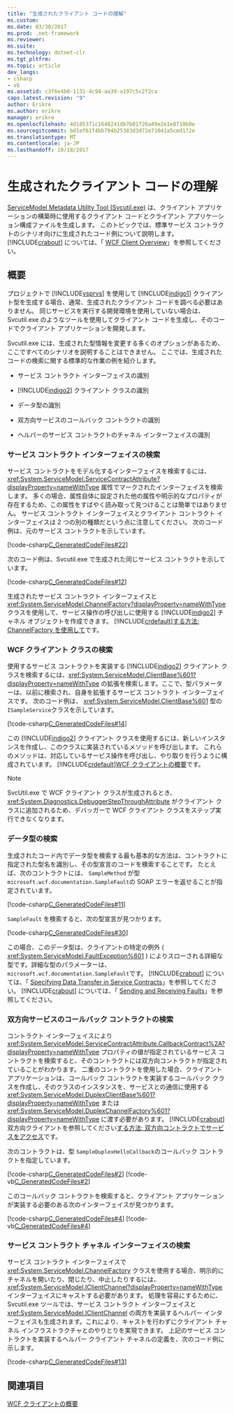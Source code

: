 ```yaml
---
title: "生成されたクライアント コードの理解"
ms.custom: 
ms.date: 03/30/2017
ms.prod: .net-framework
ms.reviewer: 
ms.suite: 
ms.technology: dotnet-clr
ms.tgt_pltfrm: 
ms.topic: article
dev_langs:
- csharp
- vb
ms.assetid: c3f6e4b0-1131-4c94-aa39-a197c5c2f2ca
caps.latest.revision: "9"
author: Erikre
ms.author: erikre
manager: erikre
ms.openlocfilehash: 4d185371c1648241db7b01f26a49e2e1e8710b0e
ms.sourcegitcommit: bd1ef61f4bb794b25383d3d72e71041a5ced172e
ms.translationtype: MT
ms.contentlocale: ja-JP
ms.lasthandoff: 10/18/2017
---
```

# <a name="understanding-generated-client-code"></a>生成されたクライアント コードの理解
[ServiceModel Metadata Utility Tool (Svcutil.exe)](../../../../docs/framework/wcf/servicemodel-metadata-utility-tool-svcutil-exe.md) は、クライアント アプリケーションの構築時に使用するクライアント コードとクライアント アプリケーション構成ファイルを生成します。 このトピックでは、標準サービス コントラクトのシナリオ向けに生成されたコード例について説明します。 [!INCLUDE[crabout](../../../../includes/crabout-md.md)] については、「 [WCF Client Overview](../../../../docs/framework/wcf/wcf-client-overview.md)」を参照してください。  
  
## <a name="overview"></a>概要  
 プロジェクトで [!INCLUDE[vsprvs](../../../../includes/vsprvs-md.md)] を使用して [!INCLUDE[indigo1](../../../../includes/indigo1-md.md)] クライアント型を生成する場合、通常、生成されたクライアント コードを調べる必要はありません。 同じサービスを実行する開発環境を使用していない場合は、Svcutil.exe のようなツールを使用してクライアント コードを生成し、そのコードでクライアント アプリケーションを開発します。  
  
 Svcutil.exe には、生成された型情報を変更する多くのオプションがあるため、ここですべてのシナリオを説明することはできません。 ここでは、生成されたコードの検索に関する標準的な作業の例を紹介します。  
  
-   サービス コントラクト インターフェイスの識別  
  
-   [!INCLUDE[indigo2](../../../../includes/indigo2-md.md)] クライアント クラスの識別  
  
-   データ型の識別  
  
-   双方向サービスのコールバック コントラクトの識別  
  
-   ヘルパーのサービス コントラクトのチャネル インターフェイスの識別  
  
### <a name="finding-service-contract-interfaces"></a>サービス コントラクト インターフェイスの検索  
 サービス コントラクトをモデル化するインターフェイスを検索するには、<xref:System.ServiceModel.ServiceContractAttribute?displayProperty=nameWithType> 属性でマークされたインターフェイスを検索します。 多くの場合、属性自体に設定された他の属性や明示的なプロパティが存在するため、この属性をすばやく読み取って見つけることは簡単ではありません。 サービス コントラクト インターフェイスとクライアント コントラクト インターフェイスは 2 つの別の種類だという点に注意してください。 次のコード例は、元のサービス コントラクトを示しています。  
  
 [!code-csharp[C_GeneratedCodeFiles#22](../../../../samples/snippets/csharp/VS_Snippets_CFX/c_generatedcodefiles/cs/proxycode.cs#22)]  
  
 次のコード例は、Svcutil.exe で生成された同じサービス コントラクトを示しています。  
  
 [!code-csharp[C_GeneratedCodeFiles#12](../../../../samples/snippets/csharp/VS_Snippets_CFX/c_generatedcodefiles/cs/proxycode.cs#12)]  
  
 生成されたサービス コントラクト インターフェイスと <xref:System.ServiceModel.ChannelFactory?displayProperty=nameWithType> クラスを使用して、サービス操作の呼び出しに使用する [!INCLUDE[indigo2](../../../../includes/indigo2-md.md)] チャネル オブジェクトを作成できます。 [!INCLUDE[crdefault](../../../../includes/crdefault-md.md)][する方法: ChannelFactory を使用して](../../../../docs/framework/wcf/feature-details/how-to-use-the-channelfactory.md)です。  
  
### <a name="finding-wcf-client-classes"></a>WCF クライアント クラスの検索  
 使用するサービス コントラクトを実装する [!INCLUDE[indigo2](../../../../includes/indigo2-md.md)] クライアント クラスを検索するには、<xref:System.ServiceModel.ClientBase%601?displayProperty=nameWithType> の拡張を検索します。ここで、型パラメーターは、以前に検索され、自身を拡張するサービス コントラクト インターフェイスです。 次のコード例は、 <xref:System.ServiceModel.ClientBase%601> 型の `ISampleService`クラスを示しています。  
  
 [!code-csharp[C_GeneratedCodeFiles#14](../../../../samples/snippets/csharp/VS_Snippets_CFX/c_generatedcodefiles/cs/proxycode.cs#14)]  
  
 この [!INCLUDE[indigo2](../../../../includes/indigo2-md.md)] クライアント クラスを使用するには、新しいインスタンスを作成し、このクラスに実装されているメソッドを呼び出します。 これらのメソッドは、対応しているサービス操作を呼び出し、やり取りを行うように構成されています。 [!INCLUDE[crdefault](../../../../includes/crdefault-md.md)][WCF クライアントの概要](../../../../docs/framework/wcf/wcf-client-overview.md)です。  
  
> [!NOTE]
>  SvcUtil.exe で WCF クライアント クラスが生成されるとき、 <xref:System.Diagnostics.DebuggerStepThroughAttribute> がクライアント クラスに追加されるため、デバッガーで WCF クライアント クラスをステップ実行できなくなります。  
  
### <a name="finding-data-types"></a>データ型の検索  
 生成されたコード内でデータ型を検索する最も基本的な方法は、コントラクトに指定された型名を識別し、その型宣言のコードを検索することです。 たとえば、次のコントラクトには、 `SampleMethod` が型 `microsoft.wcf.documentation.SampleFault`の SOAP エラーを返せることが指定されています。  
  
 [!code-csharp[C_GeneratedCodeFiles#11](../../../../samples/snippets/csharp/VS_Snippets_CFX/c_generatedcodefiles/cs/proxycode.cs#11)]  
  
 `SampleFault` を検索すると、次の型宣言が見つかります。  
  
 [!code-csharp[C_GeneratedCodeFiles#30](../../../../samples/snippets/csharp/VS_Snippets_CFX/c_generatedcodefiles/cs/proxycode.cs#30)]  
  
 この場合、このデータ型は、クライアントの特定の例外 ( <xref:System.ServiceModel.FaultException%601> ) によりスローされる詳細な型です。詳細な型のパラメーターは、 `microsoft.wcf.documentation.SampleFault`です。 [!INCLUDE[crabout](../../../../includes/crabout-md.md)] については、「 [Specifying Data Transfer in Service Contracts](../../../../docs/framework/wcf/feature-details/specifying-data-transfer-in-service-contracts.md)」を参照してください。 [!INCLUDE[crabout](../../../../includes/crabout-md.md)] については、「 [Sending and Receiving Faults](../../../../docs/framework/wcf/sending-and-receiving-faults.md)」を参照してください。  
  
### <a name="finding-callback-contracts-for-duplex-services"></a>双方向サービスのコールバック コントラクトの検索  
 コントラクト インターフェイスにより <xref:System.ServiceModel.ServiceContractAttribute.CallbackContract%2A?displayProperty=nameWithType> プロパティの値が指定されているサービス コントラクトを検索すると、そのコントラクトには双方向コントラクトが指定されていることがわかります。 二重のコントラクトを使用した場合、クライアント アプリケーションは、コールバック コントラクトを実装するコールバック クラスを作成し、そのクラスのインスタンスを、サービスとの通信に使用する <xref:System.ServiceModel.DuplexClientBase%601?displayProperty=nameWithType> または <xref:System.ServiceModel.DuplexChannelFactory%601?displayProperty=nameWithType> に渡す必要があります。 [!INCLUDE[crabout](../../../../includes/crabout-md.md)]双方向クライアントを参照してください[する方法: 双方向コントラクトでサービスをアクセス](../../../../docs/framework/wcf/feature-details/how-to-access-services-with-a-duplex-contract.md)です。  
  
 次のコントラクトは、型 `SampleDuplexHelloCallback`のコールバック コントラクトを指定しています。  
  
 [!code-csharp[C_GeneratedCodeFiles#2](../../../../samples/snippets/csharp/VS_Snippets_CFX/c_generatedcodefiles/cs/duplexproxycode.cs#2)]
 [!code-vb[C_GeneratedCodeFiles#2](../../../../samples/snippets/visualbasic/VS_Snippets_CFX/c_generatedcodefiles/vb/duplexproxycode.vb#2)]  
  
 このコールバック コントラクトを検索すると、クライアント アプリケーションが実装する必要のある次のインターフェイスが見つかります。  
  
 [!code-csharp[C_GeneratedCodeFiles#4](../../../../samples/snippets/csharp/VS_Snippets_CFX/c_generatedcodefiles/cs/duplexproxycode.cs#4)]
 [!code-vb[C_GeneratedCodeFiles#4](../../../../samples/snippets/visualbasic/VS_Snippets_CFX/c_generatedcodefiles/vb/duplexproxycode.vb#4)]  
  
### <a name="finding-service-contract-channel-interfaces"></a>サービス コントラクト チャネル インターフェイスの検索  
 サービス コントラクト インターフェイスで <xref:System.ServiceModel.ChannelFactory> クラスを使用する場合、明示的にチャネルを開いたり、閉じたり、中止したりするには、<xref:System.ServiceModel.IClientChannel?displayProperty=nameWithType> インターフェイスにキャストする必要があります。 処理を容易にするために、Svcutil.exe ツールでは、サービス コントラクト インターフェイスと <xref:System.ServiceModel.IClientChannel> の両方を実装するヘルパー インターフェイスも生成されます。これにより、キャストを行わずにクライアント チャネル インフラストラクチャとのやりとりを実現できます。 上記のサービス コントラクトを実装するヘルパー クライアント チャネルの定義を、次のコード例に示します。  
  
 [!code-csharp[C_GeneratedCodeFiles#13](../../../../samples/snippets/csharp/VS_Snippets_CFX/c_generatedcodefiles/cs/proxycode.cs#13)]  
  
## <a name="see-also"></a>関連項目  
 [WCF クライアントの概要](../../../../docs/framework/wcf/wcf-client-overview.md)

